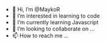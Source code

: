 - 👋 Hi, I’m @MaykoR
- 👀 I’m interested in learning to code
- 🌱 I’m currently learning Javascript
- 💞️ I’m looking to collaborate on ...
- 📫 How to reach me ...

<!---
MaykoR/MaykoR is a ✨ special ✨ repository because its `README.md` (this file) appears on your GitHub profile.
You can click the Preview link to take a look at your changes.
--->
